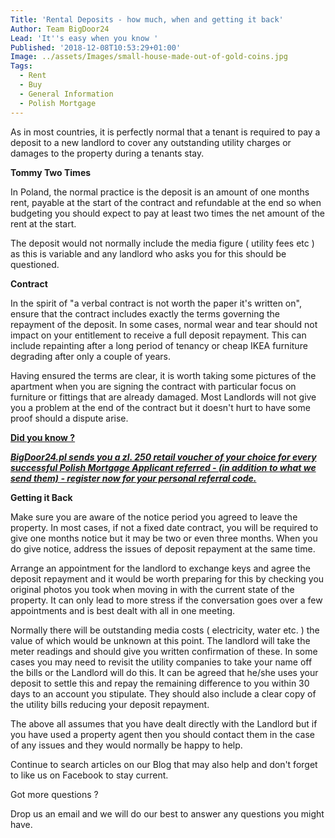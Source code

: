 ```yaml
---
Title: 'Rental Deposits - how much, when and getting it back'
Author: Team BigDoor24
Lead: 'It''s easy when you know '
Published: '2018-12-08T10:53:29+01:00'
Image: ../assets/Images/small-house-made-out-of-gold-coins.jpg
Tags:
  - Rent
  - Buy
  - General Information
  - Polish Mortgage
---
```

As in most countries, it is perfectly normal that a tenant is required to pay a deposit to a new landlord to cover any outstanding utility charges or damages to the property during a tenants stay.  

**Tommy Two Times**

In Poland, the normal practice is the deposit is an amount of one months rent, payable at the start of the contract and refundable at the end so when budgeting you should expect to pay at least two times the net amount of the rent at the start.

The deposit would not normally include the media figure ( utility fees etc ) as this is variable and any landlord who asks you for this should be questioned. 

**Contract**

In the spirit of "a verbal contract is not worth the paper it's written on", ensure that the contract includes exactly the terms governing the repayment of the deposit. In some cases, normal wear and tear should not impact on your entitlement to receive a full deposit repayment. This can include repainting after a long period of tenancy or cheap IKEA furniture degrading after only a couple of years. 

Having ensured the terms are clear, it is worth taking some pictures of the apartment when you are signing the contract with particular focus on furniture or fittings that are already damaged. Most Landlords will not give you a problem at the end of the contract but it doesn't hurt to have some proof should a dispute arise.

[**Did you know ?**](https://bigdoor24.pl/)

[_**BigDoor24.pl sends you a zl. 250 retail voucher of your choice for every successful Polish Mortgage Applicant referred - (in addition to what we send them) - register now for your personal referral code.**_](https://bigdoor24.pl/)

**Getting it Back**

Make sure you are aware of the notice period you agreed to leave the property. In most cases, if not a fixed date contract, you will be required to give one months notice but it may be two or even three months. When you do give notice, address the issues of deposit repayment at the same time. 

Arrange an appointment for the landlord to exchange keys and agree the deposit repayment and it would be worth preparing for this by checking you original photos you took when moving in with the current state of the property. It can only lead to more stress if the conversation goes over a few appointments and is best dealt with all in one meeting. 

Normally there will be outstanding media costs ( electricity, water etc. ) the value of which would be unknown at this point. The landlord will take the meter readings and should give you written confirmation of these. In some cases you may need to revisit the utility companies to take your name off the bills or the Landlord will do this. It can be agreed that he/she uses your deposit to settle this and repay the remaining difference to you within 30 days to an account you stipulate. They should also include a clear copy of the utility bills reducing your deposit repayment.

The above all assumes that you have dealt directly with the Landlord but if you have used a property agent then you should contact them in the case of any issues and they would normally be happy to help.

Continue to search articles on our Blog that may also help and don't forget to like us on Facebook to stay current.

Got more questions ?

Drop us an email and we will do our best to answer any questions you might have.
